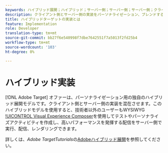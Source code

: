 ```yaml
---
keywords: ハイブリッド展開；ハイブリッド；サーバー側；サーバー側；サーバー側；クライアント側；クライアント側；クライアント側；ハイブリッド実装
description: クライアント側とサーバー側の実装をパーソナライゼーション、ブレンドするための、Adobe Target独自のハイブリッド展開モデルについて説明します。
title: ハイブリッドターゲットの実装とは
feature: Implementation
role: Developer
translation-type: tm+mt
source-git-commit: bb27f6e540998f7dbe7642551f7a5013f2fd25b4
workflow-type: tm+mt
source-wordcount: '103'
ht-degree: 0%

---
```



# ハイブリッド実装

[!DNL Adobe Target] オファーは、パーソナライゼーション用の独自のハイブリッド展開モデルです。クライアント側とサーバー側の実装を混在させます。このハイブリッドモデルを使用すると、技術者以外のユーザーもWYSIWYG [!UICONTROL Visual Experience Composer](VEC)を使用してテストやパーソナライズアクティビティを作成し、高いパフォーマンスを発揮する配信をサーバー側で実行、配信、レンダリングできます。

詳しくは、*Adobe TargetTutorials*&#x200B;の[Adobeハイブリッド展開](https://experienceleague.adobe.com/docs/target-learn/tutorials/implementation/hybrid-deployment.html)を参照してください。
